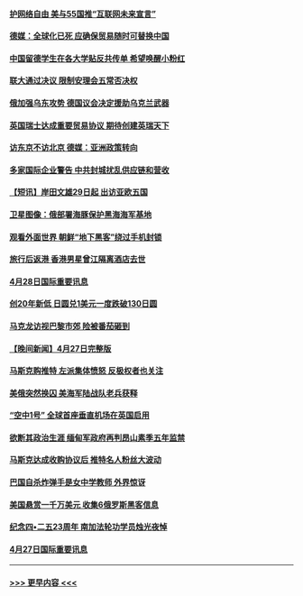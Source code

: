 #### [护网络自由 美与55国推“互联网未来宣言”](../pages/prog202/a103412841.md?t=04290801) 
#### [德媒：全球化已死 应确保贸易随时可替换中国](../pages/prog202/a103412798.md?t=04290801) 
#### [中国留德学生在各大学贴反共传单 希望唤醒小粉红](../pages/prog202/a103412796.md?t=04290801) 
#### [联大通过决议 限制安理会五常否决权](../pages/prog202/a103412649.md?t=04290801) 
#### [俄加强乌东攻势 德国议会决定援助乌克兰武器](../pages/prog202/a103412626.md?t=04290801) 
#### [英国瑞士达成重要贸易协议 期待创建英瑞天下](../pages/prog202/a103412677.md?t=04290801) 
#### [访东京不访北京  德媒：亚洲政策转向](../pages/prog202/a103412515.md?t=04290801) 
#### [多家国际企业警告 中共封城扰乱供应链和营收](../pages/prog202/a103412512.md?t=04290801) 
#### [【短讯】岸田文雄29日起 出访亚欧五国](../pages/prog202/a103412574.md?t=04290801) 
#### [卫星图像：俄部署海豚保护黑海海军基地](../pages/prog202/a103412424.md?t=04290801) 
#### [观看外面世界 朝鲜“地下黑客”绕过手机封锁](../pages/prog202/a103412416.md?t=04290801) 
#### [旅行后返港 香港男星曾江隔离酒店去世](../pages/prog202/a103412404.md?t=04290801) 
#### [4月28日国际重要讯息](../pages/prog202/a103412316.md?t=04290801) 
#### [创20年新低 日圆兑1美元一度跌破130日圆](../pages/prog202/a103412263.md?t=04290801) 
#### [马克龙访视巴黎市郊 险被番茄砸到](../pages/prog202/a103412180.md?t=04290801) 
#### [【晚间新闻】4月27日完整版](../pages/prog202/a103412077.md?t=04290801) 
#### [马斯克购推特 左派集体愤怒 反极权者也关注](../pages/prog202/a103412005.md?t=04290801) 
#### [美俄突然换囚 美海军陆战队老兵获释](../pages/prog202/a103411892.md?t=04290801) 
#### [“空中1号” 全球首座垂直机场在英国启用](../pages/prog202/a103411894.md?t=04290801) 
#### [欲断其政治生涯 缅甸军政府再判昂山素季五年监禁](../pages/prog202/a103411688.md?t=04290801) 
#### [马斯克达成收购协议后 推特名人粉丝大波动](../pages/prog202/a103411402.md?t=04290801) 
#### [巴国自杀炸弹手是女中学教师 外界惊讶](../pages/prog202/a103411396.md?t=04290801) 
#### [美国悬赏一千万美元 收集6俄罗斯黑客信息](../pages/prog202/a103411388.md?t=04290801) 
#### [纪念四•二五23周年 南加法轮功学员烛光夜悼](../pages/prog202/a103410700.md?t=04290801) 
#### [4月27日国际重要讯息](../pages/prog202/a103411307.md?t=04290801) 

----
#### [ >>> 更早内容 <<< ](../indexes/prog202-earlier.md)

